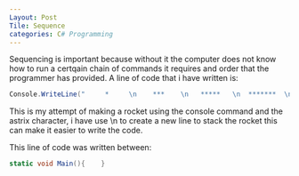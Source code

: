 ```yaml
---
Layout: Post
Tile: Sequence
categories: C# Programming
---
```


Sequencing is important because without it the computer does not know how to run a certqain chain of commands it requires and order that the programmer has provided. A line of code that i have written is:

```csharp
Console.WriteLine("     *     \n    ***    \n   *****   \n  *******  \n  *******  \n  *******  \n  *******  \n  *******  \n ********* \n***********\n    ***    \n     *     \n    * *    \n   ** **   \n");
```

This is my attempt of making a rocket using the console command and the astrix character, i have use \n to create a new line to stack the rocket this can make it easier to write the code.

This line of code was written between:
```csharp
static void Main(){    }
```
